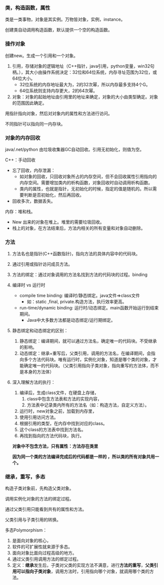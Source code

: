 ### 类，构造函数，属性

类是一类事物，对象是其实例。万物皆对象，实例，instance。

创建类自动调用构造函数，默认提供一个空的构造函数。

### 操作对象

创建new。生成一个引用和一个对象。

1. 引用，存储对象的逻辑地址（C++指针，java引用，python变量，win32句柄。），其大小由操作系统决定：32位和64位系统，内存寻址范围为32位，或64位大小。
   - 32位系统的内存地址最大为，2的32次幂，所以内存最多支持4个G。
   - 64位系统则支持内存更大，2的64次幂。
2. 对象：对象的起始地址由引用里的地址来确定，对象的大小由类型确定。对象的范围因此确定。

用指针指向对象，然后对对象内的属性和方法进行访问。

不同指针可以指向同一内存块。

### 对象的内存回收

java/.net/python 由垃圾收集器GC自动回收。引用无初始化，则值为空。

C++：手动回收

- 忘了回收，内存泄漏：
  - 如对象的回收，只回收对象所占的内存空间，但不会回收属性引用指向的内存空间。需要增加类内的析构函数，对象回收时自动调用析构函数。
  - 类内的属性，也就是指针，无初始化的时候，指定的值是随机的。所以需要判断是否初始化，然后再回收。
- 回收多次，数据丢失。

内存：堆和栈。

- New 出来的对象在堆上。堆里的需要垃圾回收。
- 栈上的对象，在方法结束后，方法内相关的所有变量和对象自动删除。

### 方法

1. 方法名也是指针(C++函数指针)，指向方法的具体内容中的代码块。

2. 通过引用或指针访问成员方法。

3. 方法的绑定：通过对象调用的方法名找到方法的代码块的过程。binding

4. 编译时 vs 运行时

   - compile time binding: 编译时/静态绑定。java文件=>class文件
     - 如：static ,final, private.构造方法，执行效率更高。
   - run-time/dynamic binding: 运行时/动态绑定。main函数开始运行到结束期间。
     - Java中大多数方法都是动态绑定/运行期绑定。

5. 静态绑定和动态绑定的区别：

   1. 静态绑定：编译期间，就可以通过方法名，确定唯一的代码块。不受继承的影响。
   2. 动态绑定：继承+重写后，父类引用，调用的方法名，在编译期间，会指向多个方法代码块。唯有运行时，实例化对象，知道是哪个类的对象，才能确定唯一的代码块。（父类引用指向子类对象，指向重写的方法体，而不是本身的方法体）

6. 深入理解方法的执行：

   1. 编译后，生成class文件，在硬盘上存储，
      1. class中包含方法表和方法的实现内容，
      2. 方法表中记录类内所有的方法名（如：构造方法，自定义方法）。
   2. 运行时，new对象之前，加载到内存里，
   3. 使用引用访问方法。
   4. 根据引用的类型，在内存中找到对应的class。
   5. 这个class的方法表中找到方法名。
   6. 再找到指向的方法代码块，执行。

   **对象中不包含方法，只有属性：方法存在类里**

   **因为同一个类的方法编译完成后的代码都是一样的 ，所以类的所有对象共用一个。**

### 继承，重写，多态

构造子类对象前，先构造父类对象。

调用实例化对象的方法的绑定过程。

通过父类引用只能看到共有的属性和方法。

父类引用与子类引用的转换。

多态Polymorphism：

1. 是面向对象的核心，
2. 软件的可扩展性就来源于多态。
3. 面向对象比面向过程高级的地方。
4. 通过父类引用调用方法的绑定过程。
5. 定义：**继承**发生后，子类对父类的实现方法不满意，进行**方法的重写**，**父类引用可以指向子类对象**，调用方法时，引用指向哪个对象，就调用哪个类的方法。

